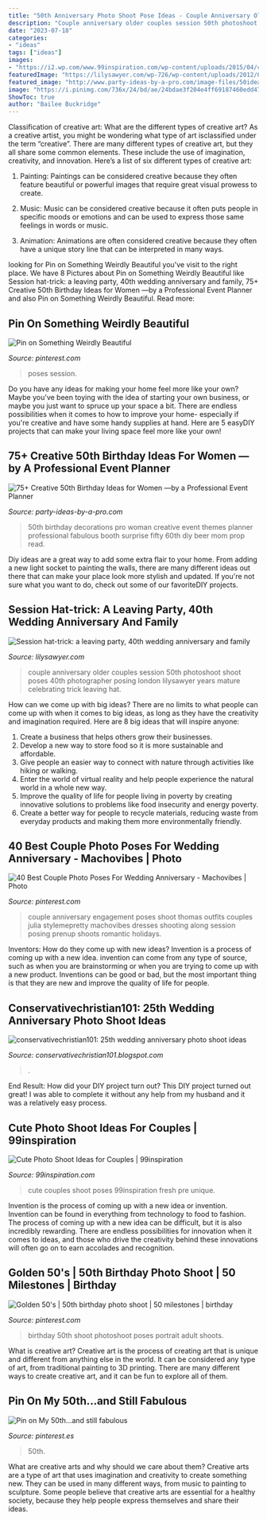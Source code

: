```yaml
---
title: "50th Anniversary Photo Shoot Pose Ideas - Couple Anniversary Older Couples Session 50th Photoshoot Shoot Poses 40th Photographer Posing London Lilysawyer Years Mature Celebrating Trick Leaving Hat"
description: "Couple anniversary older couples session 50th photoshoot shoot poses 40th photographer posing london lilysawyer years mature celebrating trick leaving hat"
date: "2023-07-18"
categories:
- "ideas"
tags: ["ideas"]
images:
- "https://i2.wp.com/www.99inspiration.com/wp-content/uploads/2015/04/cute-photo-shoot-ideas-for-couples-30.jpg?resize=680%2C879&amp;ssl=1"
featuredImage: "https://lilysawyer.com/wp-726/wp-content/uploads/2012/08/blog41.jpg"
featured_image: "http://www.party-ideas-by-a-pro.com/image-files/50ideas10c.jpg"
image: "https://i.pinimg.com/736x/24/bd/ae/24bdae3f204e4ff69187460edd475316--love-photography-photo-shoot.jpg"
ShowToc: true
author: "Bailee Buckridge"
---
```



Classification of creative art: What are the different types of creative art?
As a creative artist, you might be wondering what type of art isclassified under the term “creative”. There are many different types of creative art, but they all share some common elements. These include the use of imagination, creativity, and innovation. Here’s a list of six different types of creative art:
1. Painting: Paintings can be considered creative because they often feature beautiful or powerful images that require great visual prowess to create.

2. Music: Music can be considered creative because it often puts people in specific moods or emotions and can be used to express those same feelings in words or music.

3. Animation: Animations are often considered creative because they often have a unique story line that can be interpreted in many ways.


	

		
looking for Pin on Something Weirdly Beautiful you've visit to the right place. We have 8 Pictures about Pin on Something Weirdly Beautiful like Session hat-trick: a leaving party, 40th wedding anniversary and family, 75+ Creative 50th Birthday Ideas for Women —by a Professional Event Planner and also Pin on Something Weirdly Beautiful. Read more:
		
    
## Pin On Something Weirdly Beautiful

<img loading=lazy src="https://i.pinimg.com/originals/c0/17/66/c0176698e7a83ddfa5c4dbf32a9ed012.jpg" onerror="this.onerror=null;this.src='https://tse1.mm.bing.net/th?id=OIP.598-qCiF-ZJlulUxVT3wdQHaJ5&amp;pid=15.1';" alt="Pin on Something Weirdly Beautiful">

_Source: pinterest.com_

>poses session. 

	

Do you have any ideas for making your home feel more like your own? Maybe you've been toying with the idea of starting your own business, or maybe you just want to spruce up your space a bit. There are endless possibilities when it comes to how to improve your home- especially if you're creative and have some handy supplies at hand. Here are 5 easyDIY projects that can make your living space feel more like your own!

    
## 75+ Creative 50th Birthday Ideas For Women —by A Professional Event Planner

<img loading=lazy src="http://www.party-ideas-by-a-pro.com/image-files/50ideas10c.jpg" onerror="this.onerror=null;this.src='https://tse1.mm.bing.net/th?id=OIP.ASecDjbuznhqNiWLr9FMGgAAAA&amp;pid=15.1';" alt="75+ Creative 50th Birthday Ideas for Women —by a Professional Event Planner">

_Source: party-ideas-by-a-pro.com_

>50th birthday decorations pro woman creative event themes planner professional fabulous booth surprise fifty 60th diy beer mom prop read. 

	

Diy ideas are a great way to add some extra flair to your home. From adding a new light socket to painting the walls, there are many different ideas out there that can make your place look more stylish and updated. If you're not sure what you want to do, check out some of our favoriteDIY projects.

    
## Session Hat-trick: A Leaving Party, 40th Wedding Anniversary And Family

<img loading=lazy src="https://lilysawyer.com/wp-726/wp-content/uploads/2012/08/blog41.jpg" onerror="this.onerror=null;this.src='https://tse3.mm.bing.net/th?id=OIP.bTuV-Iq0uqTaOlsC_sJxigHaKv&amp;pid=15.1';" alt="Session hat-trick: a leaving party, 40th wedding anniversary and family">

_Source: lilysawyer.com_

>couple anniversary older couples session 50th photoshoot shoot poses 40th photographer posing london lilysawyer years mature celebrating trick leaving hat. 

	

How can we come up with big ideas?
There are no limits to what people can come up with when it comes to big ideas, as long as they have the creativity and imagination required. Here are 8 big ideas that will inspire anyone:
1. Create a business that helps others grow their businesses. 
2. Develop a new way to store food so it is more sustainable and affordable. 
3. Give people an easier way to connect with nature through activities like hiking or walking. 
4. Enter the world of virtual reality and help people experience the natural world in a whole new way. 
5. Improve the quality of life for people living in poverty by creating innovative solutions to problems like food insecurity and energy poverty. 
6. Create a better way for people to recycle materials, reducing waste from everyday products and making them more environmentally friendly. 

    
## 40 Best Couple Photo Poses For Wedding Anniversary - Machovibes | Photo

<img loading=lazy src="https://i.pinimg.com/originals/82/c3/f5/82c3f507dd6f711488f6b8119fd9601f.jpg" onerror="this.onerror=null;this.src='https://tse3.mm.bing.net/th?id=OIP.jkCahUo3bB20_UbchpcucgHaJ2&amp;pid=15.1';" alt="40 Best Couple Photo Poses For Wedding Anniversary - Machovibes | Photo">

_Source: pinterest.com_

>couple anniversary engagement poses shoot thomas outfits couples julia stylemepretty machovibes dresses shooting along session posing prenup shoots romantic holidays. 

	

Inventors: How do they come up with new ideas?
Invention is a process of coming up with a new idea. invention can come from any type of source, such as when you are brainstorming or when you are trying to come up with a new product. Inventions can be good or bad, but the most important thing is that they are new and improve the quality of life for people.

    
## Conservativechristian101: 25th Wedding Anniversary Photo Shoot Ideas

<img loading=lazy src="https://lh6.googleusercontent.com/proxy/AqDUNJvS3esq0Be_aMgUPr6cmsiDAHyuE5ZJRbY5iEK0DItbI8-FUjWzt1w5GWH75zBO3i33R1vYojK2nzkHd3ClO8hjr42OHdBum6GkPVF9GuATIbs4FeKiB3VskuUjVDM33LvBiwZJM5yz=s0-d" onerror="this.onerror=null;this.src='https://tse2.mm.bing.net/th?id=OIP.1U26X4jaMo7RMwVAA-76XQAAAA&amp;pid=15.1';" alt="conservativechristian101: 25th wedding anniversary photo shoot ideas">

_Source: conservativechristian101.blogspot.com_

>. 

	

End Result: How did your DIY project turn out?
This DIY project turned out great! I was able to complete it without any help from my husband and it was a relatively easy process.

    
## Cute Photo Shoot Ideas For Couples | 99inspiration

<img loading=lazy src="https://i2.wp.com/www.99inspiration.com/wp-content/uploads/2015/04/cute-photo-shoot-ideas-for-couples-30.jpg?resize=680%2C879&amp;ssl=1" onerror="this.onerror=null;this.src='https://tse1.mm.bing.net/th?id=OIP.wzIehlgcnnMxiHvGUwJBNgHaJk&amp;pid=15.1';" alt="Cute Photo Shoot Ideas for Couples | 99inspiration">

_Source: 99inspiration.com_

>cute couples shoot poses 99inspiration fresh pre unique. 

	

Invention is the process of coming up with a new idea or invention. Invention can be found in everything from technology to food to fashion. The process of coming up with a new idea can be difficult, but it is also incredibly rewarding. There are endless possibilities for innovation when it comes to ideas, and those who drive the creativity behind these innovations will often go on to earn accolades and recognition.

    
## Golden 50&#039;s | 50th Birthday Photo Shoot | 50 Milestones | Birthday

<img loading=lazy src="https://i.pinimg.com/originals/98/78/64/98786419332f491a39683738db8d0f4f.jpg" onerror="this.onerror=null;this.src='https://tse2.mm.bing.net/th?id=OIP.Ni1umHX9IrsVPEAWLIOxDAHaLH&amp;pid=15.1';" alt="Golden 50&#039;s | 50th birthday photo shoot | 50 milestones | birthday">

_Source: pinterest.com_

>birthday 50th shoot photoshoot poses portrait adult shoots. 

	

What is creative art?
Creative art is the process of creating art that is unique and different from anything else in the world. It can be considered any type of art, from traditional painting to 3D printing. There are many different ways to create creative art, and it can be fun to explore all of them.

    
## Pin On My 50th...and Still Fabulous

<img loading=lazy src="https://i.pinimg.com/736x/24/bd/ae/24bdae3f204e4ff69187460edd475316--love-photography-photo-shoot.jpg" onerror="this.onerror=null;this.src='https://tse2.mm.bing.net/th?id=OIP.V75463KrjOg-oh6oEVuQ4QHaLI&amp;pid=15.1';" alt="Pin on My 50th...and still fabulous">

_Source: pinterest.es_

>50th. 

	

What are creative arts and why should we care about them?
Creative arts are a type of art that uses imagination and creativity to create something new. They can be used in many different ways, from music to painting to sculpture. Some people believe that creative arts are essential for a healthy society, because they help people express themselves and share their ideas.

